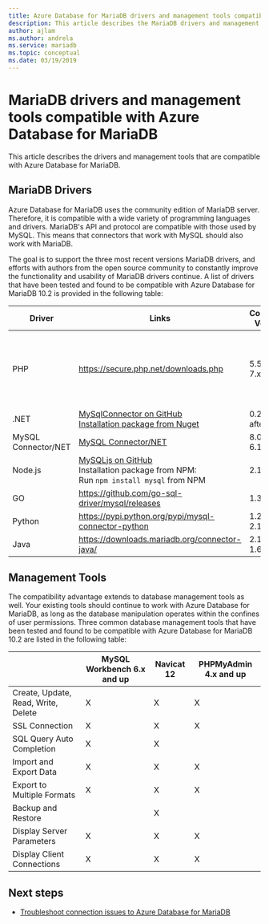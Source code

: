 ```yaml
---
title: Azure Database for MariaDB drivers and management tools compatibility
description: This article describes the MariaDB drivers and management tools that are compatible with Azure Database for MariaDB. 
author: ajlam
ms.author: andrela
ms.service: mariadb
ms.topic: conceptual
ms.date: 03/19/2019
---
```

# MariaDB drivers and management tools compatible with Azure Database for MariaDB

This article describes the drivers and management tools that are compatible with Azure Database for MariaDB.

## MariaDB Drivers

Azure Database for MariaDB uses the community edition of MariaDB server. Therefore, it is compatible with a wide variety of programming languages and drivers. MariaDB's API and protocol are compatible with those used by MySQL. This means that connectors that work with MySQL should also work with MariaDB.

The goal is to support the three most recent versions MariaDB drivers, and efforts with authors from the open source community to constantly improve the functionality and usability of MariaDB drivers continue. A list of drivers that have been tested and found to be compatible with Azure Database for MariaDB 10.2 is provided in the following table:

**Driver** | **Links** | **Compatible Versions** | **Incompatible Versions** | **Notes**
---|---|---|---|---
PHP | https://secure.php.net/downloads.php | 5.5, 5.6, 7.x | 5.3 | For PHP 7.0 connection with SSL MySQLi, add MYSQLI_CLIENT_SSL_DONT_VERIFY_SERVER_CERT in the connection string. <br> ```mysqli_real_connect($conn, $host, $username, $password, $db_name, 3306, NULL, MYSQLI_CLIENT_SSL_DONT_VERIFY_SERVER_CERT);```<br> PDO set: ```PDO::MYSQL_ATTR_SSL_VERIFY_SERVER_CERT``` option to false.
.NET | [MySqlConnector on GitHub](https://github.com/mysql-net/MySqlConnector) <br> [Installation package from Nuget](https://www.nuget.org/packages/MySqlConnector/) | 0.27 and after | 0.26.5 and before |
MySQL Connector/NET | [MySQL Connector/NET](https://github.com/mysql/mysql-connector-net) | 8.0, 7.0, 6.10 |  | An encoding bug may cause connections to fail on some non-UTF8 Windows systems.
Node.js |  [MySQLjs on GitHub](https://github.com/mysqljs/mysql/) <br> Installation package from NPM:<br> Run `npm install mysql` from NPM | 2.15 | 2.14.1 and before
GO | https://github.com/go-sql-driver/mysql/releases | 1.3 | 1.2 and before | Use allowNativePasswords=true in the connection string
Python | https://pypi.python.org/pypi/mysql-connector-python | 1.2.3, 2.0, 2.1, 2.2 | 1.2.2 and before |
Java | https://downloads.mariadb.org/connector-java/ | 2.1, 2.0, 1.6 | 1.5.5 and before |

## Management Tools

The compatibility advantage extends to database management tools as well. Your existing tools should continue to work with Azure Database for MariaDB, as long as the database manipulation operates within the confines of user permissions. Three common database management tools that have been tested and found to be compatible with Azure Database for MariaDB 10.2 are listed in the following table:

| | **MySQL Workbench 6.x and up** | **Navicat 12** | **PHPMyAdmin 4.x and up**
---|---|---|---
Create, Update, Read, Write, Delete | X | X | X
SSL Connection | X | X | X
SQL Query Auto Completion | X | X |
Import and Export Data | X | X | X
Export to Multiple Formats | X | X | X
Backup and Restore |  | X |
Display Server Parameters | X | X | X
Display Client Connections | X | X | X

## Next steps

- [Troubleshoot connection issues to Azure Database for MariaDB](howto-troubleshoot-common-connection-issues.md)